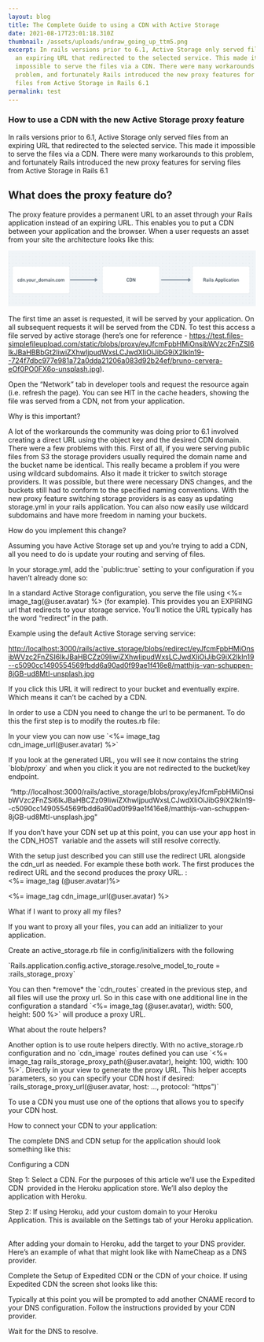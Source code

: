 ```yaml
---
layout: blog
title: The Complete Guide to using a CDN with Active Storage
date: 2021-08-17T23:01:18.310Z
thumbnail: /assets/uploads/undraw_going_up_ttm5.png
excerpt: In rails versions prior to 6.1, Active Storage only served files from
  an expiring URL that redirected to the selected service. This made it
  impossible to serve the files via a CDN. There were many workarounds to this
  problem, and fortunately Rails introduced the new proxy features for serving
  files from Active Storage in Rails 6.1
permalink: test
---
```

### How to use a CDN with the new Active Storage proxy feature 

In rails versions prior to 6.1, Active Storage only served files from an expiring URL that redirected to the selected service. This made it impossible to serve the files via a CDN. There were many workarounds to this problem, and fortunately Rails introduced the new proxy features for serving files from Active Storage in Rails 6.1

## What does the proxy feature do?

The proxy feature provides a permanent URL to an asset through your Rails application instead of an expiring URL. This enables you to put a CDN between your application and the browser. When a user requests an asset from your site the architecture looks like this: 

![](/assets/uploads/basic_cdn_architecture_screenshot.png)

The first time an asset is requested, it will be served by your application. On all subsequent requests it will be served from the CDN. To test this access a file served by active storage (here’s one for reference - <https://test.files-simplefileupload.com/static/blobs/proxy/eyJfcmFpbHMiOnsibWVzc2FnZSI6IkJBaHBBbGt2IiwiZXhwIjpudWxsLCJwdXIiOiJibG9iX2lkIn19--724f7dbc977e981a72a0dda21206a083d92b24ef/bruno-cervera-eOf0PO0FX6o-unsplash.jpg>).

Open the “Network” tab in developer tools and request the resource again (i.e. refresh the page). You can see HIT in the cache headers, showing the file was served from a CDN, not from your application. 

Why is this important?

A lot of the workarounds the community was doing prior to 6.1 involved creating a direct URL using the object key and the desired CDN domain. There were a few problems with this. First of all, if you were serving public files from S3 the storage providers usually required the domain name and the bucket name be identical. This really became a problem if you were using wildcard subdomains. Also it made it tricker to switch storage providers. It was possible, but there were necessary DNS changes, and the buckets still had to conform to the specified naming conventions. With the new proxy feature switching storage providers is as easy as updating storage.yml in your rails application. You can also now easily use wildcard subdomains and have more freedom in naming your buckets. 

How do you implement this change?

Assuming you have Active Storage set up and you’re trying to add a CDN, all you need to do is update your routing and serving of files. 

In your storage.yml, add the \`public:true\` setting to your configuration if you haven’t already done so:  

In a standard Active Storage configuration, you serve the file using <%= image_tag(@user.avatar) %> (for example). This provides you an EXPIRING url that redirects to your storage service. You’ll notice the URL typically has the word “redirect” in the path. 

Example using the default Active Storage serving service: 

<http://localhost:3000/rails/active_storage/blobs/redirect/eyJfcmFpbHMiOnsibWVzc2FnZSI6IkJBaHBCZz09IiwiZXhwIjpudWxsLCJwdXIiOiJibG9iX2lkIn19--c5090cc1490554569fbdd6a90ad0f99ae1f416e8/matthijs-van-schuppen-8jGB-ud8MtI-unsplash.jpg>

If you click this URL it will redirect to your bucket and eventually expire. Which means it can’t be cached by a CDN. 

In order to use a CDN you need to change the url to be permanent. To do this the first step is to modify the routes.rb file: 

In your view you can now use \`<%= image_tag cdn_image_url(@user.avatar) %>\`

If you look at the generated URL, you will see it now contains the string \`blob/proxy\` and when you click it you are not redirected to the bucket/key endpoint. 

 “http://localhost:3000/rails/active_storage/blobs/proxy/eyJfcmFpbHMiOnsibWVzc2FnZSI6IkJBaHBCZz09IiwiZXhwIjpudWxsLCJwdXIiOiJibG9iX2lkIn19--c5090cc1490554569fbdd6a90ad0f99ae1f416e8/matthijs-van-schuppen-8jGB-ud8MtI-unsplash.jpg"

If you don’t have your CDN set up at this point, you can use your app host in the CDN_HOST  variable and the assets will still resolve correctly. 

With the setup just described you can still use the redirect URL alongside the cdn_url as needed. For example these both work. The first produces the redirect URL and the second produces the proxy URL. :\
<%= image_tag (@user.avatar)%>

<%= image_tag cdn_image_url(@user.avatar) %>

What if I want to proxy all my files?

If you want to proxy all your files, you can add an initializer to your application. 

Create an active_storage.rb file in config/initializers with the following

\`Rails.application.config.active_storage.resolve_model_to_route = :rails_storage_proxy\` 

You can then \*remove\* the \`cdn_routes\` created in the previous step, and all files will use the proxy url. So in this case with one additional line in the configuration a standard \`<%= image_tag (@user.avatar), width: 500, height: 500 %>\` will produce a proxy URL. 

What about the route helpers?

Another option is to use route helpers directly. With no active_storage.rb configuration and no \`cdn_image\` routes defined you can use \`<%= image_tag rails_storage_proxy_path(@user.avatar), height: 100, width: 100 %>\`. Directly in your view to generate the proxy URL. This helper accepts parameters, so you can specify your CDN host if desired: \`rails_storage_proxy_url(@user.avatar, host: …, protocol: “https")\`

To use a CDN you must use one of the options that allows you to specify your CDN host. 

How to connect your CDN to your application:

The complete DNS and CDN setup for the application should look something like this: 

Configuring a CDN

Step 1: Select a CDN. For the purposes of this article we’ll use the Expedited CDN  provided in the Heroku application store. We’ll also deploy the application with Heroku. 

Step 2: If using Heroku, add your custom domain to your Heroku Application. This is available on the Settings tab of your Heroku application.  

After adding your domain to Heroku, add the target to your DNS provider. Here’s an example of what that might look like with NameCheap as a DNS provider.

Complete the Setup of Expedited CDN or the CDN of your choice. If using Expedited CDN the screen shot looks like this: 

Typically at this point you will be prompted to add another CNAME record to your DNS configuration. Follow the instructions provided by your CDN provider. 

Wait for the DNS to resolve.